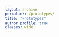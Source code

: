 ```yaml
---
layout: archive
permalink: /prototypes/
title: "Prototypes"
author_profile: true
classes: wide
---
```

